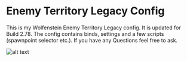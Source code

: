 # Enemy Territory Legacy Config

This is my Wolfenstein Enemy Territory Legacy config. It is updated for Build 2.78. The config contains binds, settings and a few scripts (spawnpoint selector etc.). If you have any Questions feel free to ask.

![alt text](https://github.com/sensiiiiii/Enemy-Territory-Legacy-Config/blob/33f3d04f5489fb69e6965f3e75180e91423f1276/2021-10-14-153545-sw_goldrush_te.jpg)
